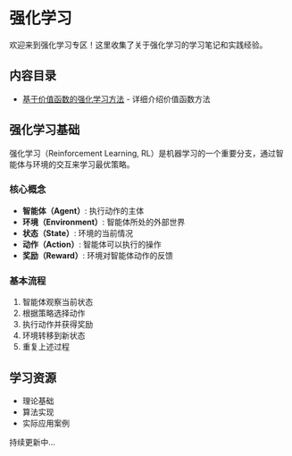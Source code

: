 # 强化学习

欢迎来到强化学习专区！这里收集了关于强化学习的学习笔记和实践经验。

## 内容目录

- [基于价值函数的强化学习方法](基于价值函数的强化学习方法.md) - 详细介绍价值函数方法

## 强化学习基础

强化学习（Reinforcement Learning, RL）是机器学习的一个重要分支，通过智能体与环境的交互来学习最优策略。

### 核心概念

- **智能体（Agent）**: 执行动作的主体
- **环境（Environment）**: 智能体所处的外部世界
- **状态（State）**: 环境的当前情况
- **动作（Action）**: 智能体可以执行的操作
- **奖励（Reward）**: 环境对智能体动作的反馈

### 基本流程

1. 智能体观察当前状态
2. 根据策略选择动作
3. 执行动作并获得奖励
4. 环境转移到新状态
5. 重复上述过程

## 学习资源

- 理论基础
- 算法实现
- 实际应用案例

持续更新中...